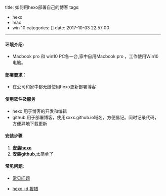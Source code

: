 title: 如何用hexo部署自己的博客
tags:
  - hexo
  - mac
  - win 10
categories: []
date: 2017-10-03 22:57:00
---
#### 环境介绍:
- Macbook pro 和 win10 PC各一台,家中自用Macbook pro ，工作使用Win10电脑。

#### 部署要求：
- 在公司和家中都无缝使用hexo更新部署博客



#### 使用软件及服务
- hexo 用于博客的开发和编辑
- github 用于部署博客，使用xxxx.github.io域名，方便易记。同时记录代码，方便异地下载更新


#### 安装步骤

1. **[安装hexo](http://ibruce.info/2013/11/22/hexo-your-blog/)**
2. **安装github**,太简单了


#### 常见问题:
- [常见问题](http://xuanwo.org/2014/08/14/hexo-usual-problem/#%E6%9C%AC%E5%9C%B0%E6%B5%8F%E8%A7%88%E6%B2%A1%E9%97%AE%E9%A2%98%EF%BC%8CDeploy%E6%8A%A5%E9%94%99)

- [hexo -d 报错](https://www.zhihu.com/question/38219432)

